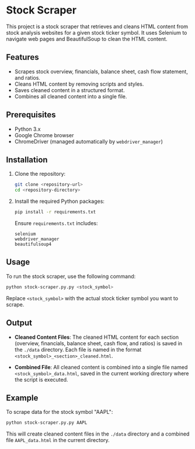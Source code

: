 # Stock Scraper

This project is a stock scraper that retrieves and cleans HTML content from stock analysis websites for a given stock ticker symbol. It uses Selenium to navigate web pages and BeautifulSoup to clean the HTML content.

## Features

- Scrapes stock overview, financials, balance sheet, cash flow statement, and ratios.
- Cleans HTML content by removing scripts and styles.
- Saves cleaned content in a structured format.
- Combines all cleaned content into a single file.

## Prerequisites

- Python 3.x
- Google Chrome browser
- ChromeDriver (managed automatically by `webdriver_manager`)

## Installation

1. Clone the repository:

   ```bash
   git clone <repository-url>
   cd <repository-directory>
   ```

2. Install the required Python packages:

   ```bash
   pip install -r requirements.txt
   ```

   Ensure `requirements.txt` includes:
   ```
   selenium
   webdriver_manager
   beautifulsoup4
   ```

## Usage

To run the stock scraper, use the following command:

```bash
python stock-scraper.py.py <stock_symbol>
```

Replace `<stock_symbol>` with the actual stock ticker symbol you want to scrape.

## Output

- **Cleaned Content Files**: The cleaned HTML content for each section (overview, financials, balance sheet, cash flow, and ratios) is saved in the `./data` directory. Each file is named in the format `<stock_symbol>_<section>_cleaned.html`.

- **Combined File**: All cleaned content is combined into a single file named `<stock_symbol>_data.html`, saved in the current working directory where the script is executed.

## Example

To scrape data for the stock symbol "AAPL":

```bash
python stock-scraper.py.py AAPL
```

This will create cleaned content files in the `./data` directory and a combined file `AAPL_data.html` in the current directory.


